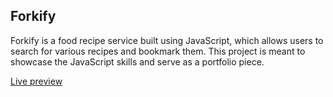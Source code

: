## Forkify

Forkify is a food recipe service built using JavaScript, which allows users to search for various recipes and bookmark them. 
This project is meant to showcase the JavaScript skills and serve as a portfolio piece.

[Live preview](https://forkify-makuku.netlify.app/)

